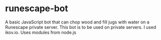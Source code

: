 # runescape-bot
A basic JavaScript bot that can chop wood and fill jugs with water on a Runescape private server.
This bot is to be used on private servers. I used ikov.io.
Uses modules from node.js
